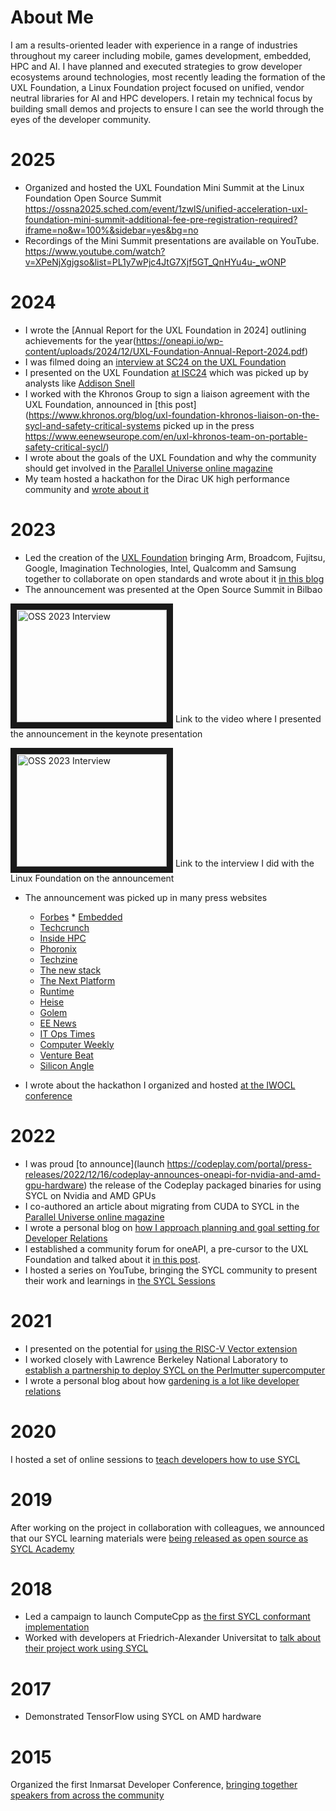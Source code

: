 # About Me

I am a results-oriented leader with experience in a range of industries throughout my career including mobile, games development, embedded, HPC and AI. I have planned and executed strategies to grow developer ecosystems around technologies, most recently leading the formation of the UXL Foundation, a Linux Foundation project focused on unified, vendor neutral libraries for AI and HPC developers. I retain my technical focus by building small demos and projects to ensure I can see the world through the eyes of the developer community.

# 2025

* Organized and hosted the UXL Foundation Mini Summit at the Linux Foundation Open Source Summit https://ossna2025.sched.com/event/1zwlS/unified-acceleration-uxl-foundation-mini-summit-additional-fee-pre-registration-required?iframe=no&w=100%&sidebar=yes&bg=no
* Recordings of the Mini Summit presentations are available on YouTube. https://www.youtube.com/watch?v=XPeNjXgjgso&list=PL1y7wPjc4JtG7Xjf5GT_QnHYu4u-_wONP

# 2024

* I wrote the [Annual Report for the UXL Foundation in 2024] outlining achievements for the year(https://oneapi.io/wp-content/uploads/2024/12/UXL-Foundation-Annual-Report-2024.pdf)
* I was filmed doing an [interview at SC24 on the UXL Foundation](https://www.youtube.com/watch?v=X3gu47iTmVM&t=35s&pp=ygUNcm9kIGJ1cm5zIHV4bA%3D%3D)
* I presented on the UXL Foundation [at ISC24](https://youtu.be/eNNiqJM8AXY?si=LdfsL3yjDIzcfprj&t=537) which was picked up by analysts like [Addison Snell](https://x.com/addisonsnell/status/1790427152036335631)
* I worked with the Khronos Group to sign a liaison agreement with the UXL Foundation, announced in [this post](https://www.khronos.org/blog/uxl-foundation-khronos-liaison-on-the-sycl-and-safety-critical-systems picked up in the press https://www.eenewseurope.com/en/uxl-khronos-team-on-portable-safety-critical-sycl/)
* I wrote about the goals of the UXL Foundation and why the community should get involved in the [Parallel Universe online magazine](https://www.intel.com/content/www/us/en/developer/articles/news/unified-acceleration-uxl-foundation.html)
* My team hosted a hackathon for the Dirac UK high performance community and [wrote about it](https://codeplay.com/portal/news/2024/06/26/hosting-the-dirac-hackathon)

# 2023

* Led the creation of the [UXL Foundation](https://uxlfoundation.org) bringing Arm, Broadcom, Fujitsu, Google, Imagination Technologies, Intel, Qualcomm and Samsung together to collaborate on open standards and wrote about it [in this blog](https://codeplay.com/portal/press-releases/2023/09/19/announcing-the-unified-acceleration-uxl-foundation)
* The announcement was presented at the Open Source Summit in Bilbao

<a href="http://www.youtube.com/watch?feature=player_embedded&v=Ha77rpusEDM
" target="_blank"><img src="http://img.youtube.com/vi/Ha77rpusEDM/maxresdefault.jpg" 
alt="OSS 2023 Interview" width="240" height="180" border="10" /></a>
Link to the video where I presented the announcement in the keynote presentation

<a href="http://www.youtube.com/watch?feature=player_embedded&v=-zuphS0WDr4
" target="_blank"><img src="http://img.youtube.com/vi/-zuphS0WDr4/maxresdefault.jpg" 
alt="OSS 2023 Interview" width="240" height="180" border="10" /></a>
Link to the interview I did with the Linux Foundation on the announcement

* The announcement was picked up in many press websites
   * [Forbes](https://www.forbes.com/sites/tiriasresearch/2023/09/20/unified-acceleration-foundation-to-broaden-oneapis-use-for-heterogeneous-programming/?sh=77185c923056)   * [Embedded](https://www.embedded.com/oneapi-motivates-new-foundation-for-open-standard-accelerated-compute/)
   * [Techcrunch](https://techcrunch.com/2023/09/19/the-unified-acceleration-foundation-wants-to-create-an-open-standard-for-accelerator-programming/)
   * [Inside HPC](https://insidehpc.com/2023/09/linux-foundation-unified-acceleration-foundation-formed-for-open-accelerated-compute-and-cross-platform-performance/)
   * [Phoronix](https://www.phoronix.com/review/oneapi-uxl-foundation)
   * [Techzine](https://www.techzine.eu/blogs/devops/111410/unified-acceleration-foundation-uxl-gives-oneapi-a-boost-and-more-governance/)
   * [The new stack](https://thenewstack.io/oneapi-computing-aims-to-ease-multi-architecture-computing/)
   * [The Next Platform](https://www.nextplatform.com/2023/09/19/the-new-uxl-foundations-has-bold-blueprint-for-open-acceleration/)
   * [Runtime](https://www.runtime.news/the-race-for-an-nvidia-alternative/)
   * [Heise](https://www.heise.de/news/Mittwoch-Helfersuche-fuer-Google-Maps-Social-Engineering-fuer-Cyberangriffe-9310529.html)
   * [Golem](https://www.golem.de/sonstiges/zustimmung/auswahl.html?from=https%3A%2F%2Fwww.golem.de%2Fnews%2Funified-acceleration-uxl-foundation-linux-foundation-will-einheitlichen-beschleuniger-zugriff-2309-177802.html)
   * [EE News](https://www.eenewseurope.com/en/uxl-looks-to-standardise-heterogeneous-compute/)
   * [IT Ops Times](https://www.itopstimes.com/itops/linux-foundation-forms-new-group-to-drive-common-model-for-developing-cross-platform-applications/)
   * [Computer Weekly](https://www.computerweekly.com/blog/Open-Source-Insider/Cross-architecture-unification-Linux-Foundation-forms-Unified-Acceleration-UXL-Foundation)
   * [Venture Beat](https://venturebeat.com/ai/intel-cto-highlights-open-and-secure-advances-for-ai-deployment/)
   * [Silicon Angle](https://siliconangle.com/2023/09/20/intel-samsung-chipmakers-back-new-accelerator-programming-initiative/)
 
* I wrote about the hackathon I organized and hosted [at the IWOCL conference](https://codeplay.com/portal/blogs/2023/04/28/the-latest-on-sycl-in-cambridge-at-iwocl-and-syclcon)

# 2022

* I was proud [to announce](launch https://codeplay.com/portal/press-releases/2022/12/16/codeplay-announces-oneapi-for-nvidia-and-amd-gpu-hardware) the release of the Codeplay packaged binaries for using SYCL on Nvidia and AMD GPUs
* I co-authored an article about migrating from CUDA to SYCL in the [Parallel Universe online magazine](http://cdrdv2.intel.com/v1/dl/getContent/738487)
* I wrote a personal blog on [how I approach planning and goal setting for Developer Relations](https://rodburns.medium.com/setting-goals-for-developer-relations-c996061a7c1)
* I established a community forum for oneAPI, a pre-cursor to the UXL Foundation and talked about it [in this post](https://codeplay.com/portal/press-releases/2022/09/28/building-an-open-standard-heterogeneous-software-platform-on-oneapi).
* I hosted a series on YouTube, bringing the SYCL community to present their work and learnings in [the SYCL Sessions](https://www.youtube.com/watch?v=lYPGtTUBSF4&list=PLCssnq0MpRdO__eSPsrNvmMvRDp7wnKbu)

# 2021

* I presented on the potential for [using the RISC-V Vector extension](https://www.youtube.com/watch?v=iqPc1QM28yE)
* I worked closely with Lawrence Berkeley National Laboratory to [establish a partnership to deploy SYCL on the Perlmutter supercomputer](https://codeplay.com/portal/press-releases/2021/02/02/nersc-alcf-codeplay-partner-on-sycl-for-next-generation-supercomputers)
* I wrote a personal blog about how [gardening is a lot like developer relations](https://rodburns.medium.com/gardening-is-a-lot-like-developer-relations-e0aafc2057c2)

# 2020

I hosted a set of online sessions to [teach developers how to use SYCL](https://codeplay.com/portal/blogs/2020/09/09/sycl-sessions-20)

# 2019

After working on the project in collaboration with colleagues, we announced that our SYCL learning materials were [being released as open source as SYCL Academy](https://codeplay.com/portal/press-releases/2019/10/17/codeplay-makes-sycl-academy-materials-free-and-open-source)

# 2018

* Led a campaign to launch ComputeCpp as [the first SYCL conformant implementation](https://codeplay.com/portal/blogs/2018/08/23/computecpp-from-0-1-to-1-0-and-sycl-conformance-in-2-years)
* Worked with developers at Friedrich-Alexander Universitat to [talk about their project work using SYCL](https://codeplay.com/portal/blogs/2018/08/02/developer-blog-solving-maxwell-s-equations-on-unstructured-meshes-with-sycl-and-computecpp)

# 2017

* Demonstrated TensorFlow using SYCL on AMD hardware 

# 2015

Organized the first Inmarsat Developer Conference, [bringing together speakers from across the community](https://inmarsat.sched.com/list/simple)

